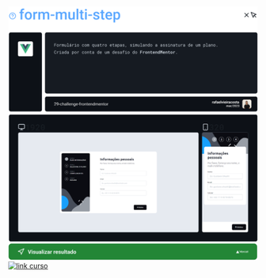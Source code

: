 [![readme](/readme.svg)](https://github.com/rafaelvieiracosta/form-multi-step)
[![link resultado](https://raw.githubusercontent.com/rafaelvieiracosta/rafaelvieiracosta/805e953478bc41fc6db5040c72efd99f81e0da66/components/acessar-resultado.svg)](https://form-multi-step.vercel.app/)
[![link curso](/acessar-curso.svg)](https://www.frontendmentor.io/challenges/multistep-form-YVAnSdqQBJ)

